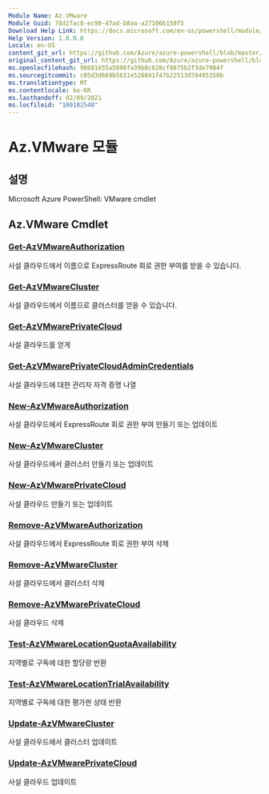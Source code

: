 ```yaml
---
Module Name: Az.VMware
Module Guid: 78d2fac8-ec90-47ad-b8aa-a27106b158f5
Download Help Link: https://docs.microsoft.com/en-us/powershell/module/az.vmware
Help Version: 1.0.0.0
Locale: en-US
content_git_url: https://github.com/Azure/azure-powershell/blob/master/src/VMware/help/Az.VMware.md
original_content_git_url: https://github.com/Azure/azure-powershell/blob/master/src/VMware/help/Az.VMware.md
ms.openlocfilehash: 98081655a5898fa39b8c628cf8875b2f3de7984f
ms.sourcegitcommit: c05d3d669b5631e526841f47b22513d78495350b
ms.translationtype: MT
ms.contentlocale: ko-KR
ms.lasthandoff: 02/09/2021
ms.locfileid: "100182548"
---
```

# Az.VMware 모듈
## 설명
Microsoft Azure PowerShell: VMware cmdlet

## Az.VMware Cmdlet
### [Get-AzVMwareAuthorization](Get-AzVMwareAuthorization.md)
사설 클라우드에서 이름으로 ExpressRoute 회로 권한 부여를 받을 수 있습니다.

### [Get-AzVMwareCluster](Get-AzVMwareCluster.md)
사설 클라우드에서 이름으로 클러스터를 얻을 수 있습니다.

### [Get-AzVMwarePrivateCloud](Get-AzVMwarePrivateCloud.md)
사설 클라우드를 얻게

### [Get-AzVMwarePrivateCloudAdminCredentials](Get-AzVMwarePrivateCloudAdminCredentials.md)
사설 클라우드에 대한 관리자 자격 증명 나열

### [New-AzVMwareAuthorization](New-AzVMwareAuthorization.md)
사설 클라우드에서 ExpressRoute 회로 권한 부여 만들기 또는 업데이트

### [New-AzVMwareCluster](New-AzVMwareCluster.md)
사설 클라우드에서 클러스터 만들기 또는 업데이트

### [New-AzVMwarePrivateCloud](New-AzVMwarePrivateCloud.md)
사설 클라우드 만들기 또는 업데이트

### [Remove-AzVMwareAuthorization](Remove-AzVMwareAuthorization.md)
사설 클라우드에서 ExpressRoute 회로 권한 부여 삭제

### [Remove-AzVMwareCluster](Remove-AzVMwareCluster.md)
사설 클라우드에서 클러스터 삭제

### [Remove-AzVMwarePrivateCloud](Remove-AzVMwarePrivateCloud.md)
사설 클라우드 삭제

### [Test-AzVMwareLocationQuotaAvailability](Test-AzVMwareLocationQuotaAvailability.md)
지역별로 구독에 대한 할당량 반환

### [Test-AzVMwareLocationTrialAvailability](Test-AzVMwareLocationTrialAvailability.md)
지역별로 구독에 대한 평가판 상태 반환

### [Update-AzVMwareCluster](Update-AzVMwareCluster.md)
사설 클라우드에서 클러스터 업데이트

### [Update-AzVMwarePrivateCloud](Update-AzVMwarePrivateCloud.md)
사설 클라우드 업데이트

